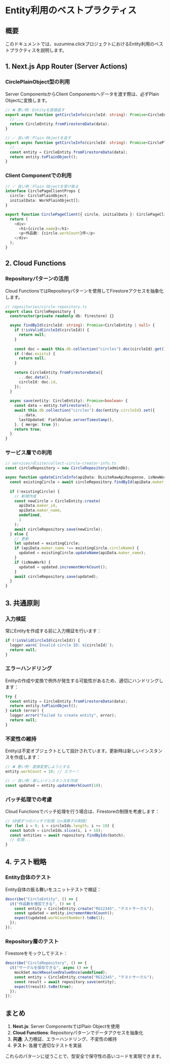 # Entity利用のベストプラクティス

## 概要

このドキュメントでは、suzumina.clickプロジェクトにおけるEntity利用のベストプラクティスを説明します。

## 1. Next.js App Router (Server Actions)

### CirclePlainObject型の利用

Server ComponentsからClient Componentsへデータを渡す際は、必ずPlain Objectに変換します。

```typescript
// ❌ 悪い例：Entityを直接返す
export async function getCircleInfo(circleId: string): Promise<CircleEntity | null> {
  // ...
  return CircleEntity.fromFirestoreData(data);
}

// ✅ 良い例：Plain Objectを返す
export async function getCircleInfo(circleId: string): Promise<CirclePlainObject | null> {
  // ...
  const entity = CircleEntity.fromFirestoreData(data);
  return entity.toPlainObject();
}
```

### Client Componentでの利用

```typescript
// ✅ 良い例：Plain Objectを受け取る
interface CirclePageClientProps {
  circle: CirclePlainObject;
  initialData: WorkPlainObject[];
}

export function CirclePageClient({ circle, initialData }: CirclePageClientProps) {
  return (
    <div>
      <h1>{circle.name}</h1>
      <p>作品数: {circle.workCount}件</p>
    </div>
  );
}
```

## 2. Cloud Functions

### Repositoryパターンの活用

Cloud FunctionsではRepositoryパターンを使用してFirestoreアクセスを抽象化します。

```typescript
// repositories/circle-repository.ts
export class CircleRepository {
  constructor(private readonly db: Firestore) {}

  async findById(circleId: string): Promise<CircleEntity | null> {
    if (!isValidCircleId(circleId)) {
      return null;
    }
    
    const doc = await this.db.collection("circles").doc(circleId).get();
    if (!doc.exists) {
      return null;
    }
    
    return CircleEntity.fromFirestoreData({
      ...doc.data(),
      circleId: doc.id,
    });
  }
  
  async save(entity: CircleEntity): Promise<boolean> {
    const data = entity.toFirestore();
    await this.db.collection("circles").doc(entity.circleId).set({
      ...data,
      lastUpdated: FieldValue.serverTimestamp(),
    }, { merge: true });
    return true;
  }
}
```

### サービス層での利用

```typescript
// services/dlsite/collect-circle-creator-info.ts
const circleRepository = new CircleRepository(adminDb);

async function updateCircleInfo(apiData: DLsiteRawApiResponse, isNewWork: boolean) {
  const existingCircle = await circleRepository.findById(apiData.maker_id);
  
  if (!existingCircle) {
    // 新規作成
    const newCircle = CircleEntity.create(
      apiData.maker_id,
      apiData.maker_name,
      undefined,
      1
    );
    await circleRepository.save(newCircle);
  } else {
    // 更新
    let updated = existingCircle;
    if (apiData.maker_name !== existingCircle.circleName) {
      updated = existingCircle.updateName(apiData.maker_name);
    }
    if (isNewWork) {
      updated = updated.incrementWorkCount();
    }
    await circleRepository.save(updated);
  }
}
```

## 3. 共通原則

### 入力検証

常にEntityを作成する前に入力検証を行います：

```typescript
if (!isValidCircleId(circleId)) {
  logger.warn(`Invalid circle ID: ${circleId}`);
  return null;
}
```

### エラーハンドリング

Entityの作成や変換で例外が発生する可能性があるため、適切にハンドリングします：

```typescript
try {
  const entity = CircleEntity.fromFirestoreData(data);
  return entity.toPlainObject();
} catch (error) {
  logger.error("Failed to create entity", error);
  return null;
}
```

### 不変性の維持

Entityは不変オブジェクトとして設計されています。更新時は新しいインスタンスを作成します：

```typescript
// ❌ 悪い例：直接変更しようとする
entity.workCount = 10; // エラー！

// ✅ 良い例：新しいインスタンスを作成
const updated = entity.updateWorkCount(10);
```

### バッチ処理での考慮

Cloud Functionsでバッチ処理を行う場合は、Firestoreの制限を考慮します：

```typescript
// 10個ずつのバッチで処理（in演算子の制限）
for (let i = 0; i < circleIds.length; i += 10) {
  const batch = circleIds.slice(i, i + 10);
  const entities = await repository.findByIds(batch);
  // 処理...
}
```

## 4. テスト戦略

### Entity自体のテスト

Entity自体の振る舞いをユニットテストで検証：

```typescript
describe("CircleEntity", () => {
  it("作品数を増加できる", () => {
    const entity = CircleEntity.create("RG12345", "テストサークル");
    const updated = entity.incrementWorkCount();
    expect(updated.workCountNumber).toBe(1);
  });
});
```

### Repository層のテスト

Firestoreをモックしてテスト：

```typescript
describe("CircleRepository", () => {
  it("サークルを保存できる", async () => {
    mockSet.mockResolvedValueOnce(undefined);
    const entity = CircleEntity.create("RG12345", "テストサークル");
    const result = await repository.save(entity);
    expect(result).toBe(true);
  });
});
```

## まとめ

1. **Next.js**: Server ComponentsではPlain Objectを使用
2. **Cloud Functions**: Repositoryパターンでデータアクセスを抽象化
3. **共通**: 入力検証、エラーハンドリング、不変性の維持
4. **テスト**: 各層で適切なテストを実装

これらのパターンに従うことで、型安全で保守性の高いコードを実現できます。